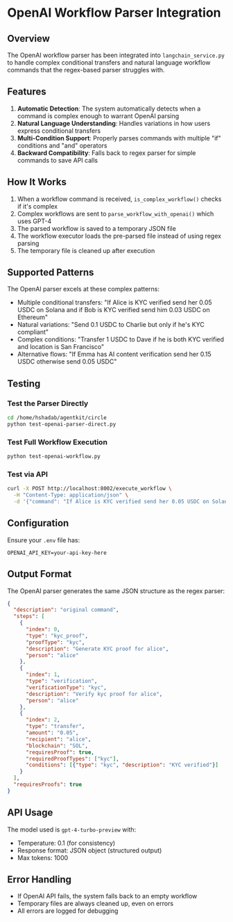 # OpenAI Workflow Parser Integration

## Overview

The OpenAI workflow parser has been integrated into `langchain_service.py` to handle complex conditional transfers and natural language workflow commands that the regex-based parser struggles with.

## Features

1. **Automatic Detection**: The system automatically detects when a command is complex enough to warrant OpenAI parsing
2. **Natural Language Understanding**: Handles variations in how users express conditional transfers
3. **Multi-Condition Support**: Properly parses commands with multiple "if" conditions and "and" operators
4. **Backward Compatibility**: Falls back to regex parser for simple commands to save API calls

## How It Works

1. When a workflow command is received, `is_complex_workflow()` checks if it's complex
2. Complex workflows are sent to `parse_workflow_with_openai()` which uses GPT-4
3. The parsed workflow is saved to a temporary JSON file
4. The workflow executor loads the pre-parsed file instead of using regex parsing
5. The temporary file is cleaned up after execution

## Supported Patterns

The OpenAI parser excels at these complex patterns:

- Multiple conditional transfers: "If Alice is KYC verified send her 0.05 USDC on Solana and if Bob is KYC verified send him 0.03 USDC on Ethereum"
- Natural variations: "Send 0.1 USDC to Charlie but only if he's KYC compliant"
- Complex conditions: "Transfer 1 USDC to Dave if he is both KYC verified and location is San Francisco"
- Alternative flows: "If Emma has AI content verification send her 0.15 USDC otherwise send 0.05 USDC"

## Testing

### Test the Parser Directly
```bash
cd /home/hshadab/agentkit/circle
python test-openai-parser-direct.py
```

### Test Full Workflow Execution
```bash
python test-openai-workflow.py
```

### Test via API
```bash
curl -X POST http://localhost:8002/execute_workflow \
  -H "Content-Type: application/json" \
  -d '{"command": "If Alice is KYC verified send her 0.05 USDC on Solana and if Bob is KYC verified send him 0.03 USDC on Ethereum"}'
```

## Configuration

Ensure your `.env` file has:
```
OPENAI_API_KEY=your-api-key-here
```

## Output Format

The OpenAI parser generates the same JSON structure as the regex parser:

```json
{
  "description": "original command",
  "steps": [
    {
      "index": 0,
      "type": "kyc_proof",
      "proofType": "kyc",
      "description": "Generate KYC proof for alice",
      "person": "alice"
    },
    {
      "index": 1,
      "type": "verification",
      "verificationType": "kyc",
      "description": "Verify kyc proof for alice",
      "person": "alice"
    },
    {
      "index": 2,
      "type": "transfer",
      "amount": "0.05",
      "recipient": "alice",
      "blockchain": "SOL",
      "requiresProof": true,
      "requiredProofTypes": ["kyc"],
      "conditions": [{"type": "kyc", "description": "KYC verified"}]
    }
  ],
  "requiresProofs": true
}
```

## API Usage

The model used is `gpt-4-turbo-preview` with:
- Temperature: 0.1 (for consistency)
- Response format: JSON object (structured output)
- Max tokens: 1000

## Error Handling

- If OpenAI API fails, the system falls back to an empty workflow
- Temporary files are always cleaned up, even on errors
- All errors are logged for debugging